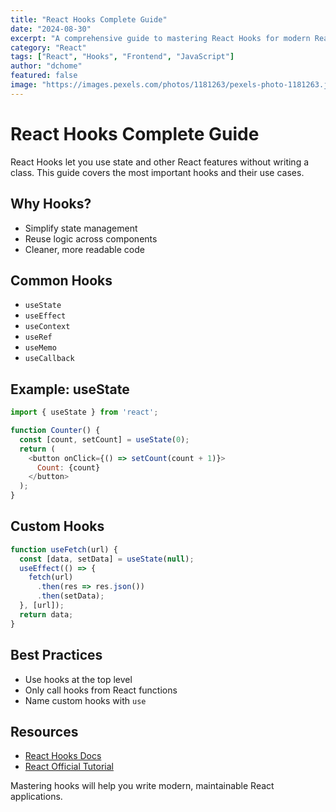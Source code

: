 ```yaml
---
title: "React Hooks Complete Guide"
date: "2024-08-30"
excerpt: "A comprehensive guide to mastering React Hooks for modern React development."
category: "React"
tags: ["React", "Hooks", "Frontend", "JavaScript"]
author: "dchome"
featured: false
image: "https://images.pexels.com/photos/1181263/pexels-photo-1181263.jpeg?auto=compress&cs=tinysrgb&w=1260&h=750&dpr=2"
---
```


# React Hooks Complete Guide

React Hooks let you use state and other React features without writing a class. This guide covers the most important hooks and their use cases.

## Why Hooks?

- Simplify state management
- Reuse logic across components
- Cleaner, more readable code

## Common Hooks

- `useState`
- `useEffect`
- `useContext`
- `useRef`
- `useMemo`
- `useCallback`

## Example: useState

```javascript
import { useState } from 'react';

function Counter() {
  const [count, setCount] = useState(0);
  return (
    <button onClick={() => setCount(count + 1)}>
      Count: {count}
    </button>
  );
}
```

## Custom Hooks

```javascript
function useFetch(url) {
  const [data, setData] = useState(null);
  useEffect(() => {
    fetch(url)
      .then(res => res.json())
      .then(setData);
  }, [url]);
  return data;
}
```

## Best Practices

- Use hooks at the top level
- Only call hooks from React functions
- Name custom hooks with `use`

## Resources

- [React Hooks Docs](https://react.dev/reference/react)
- [React Official Tutorial](https://react.dev/learn/tutorial-tic-tac-toe)

Mastering hooks will help you write modern, maintainable React applications.
